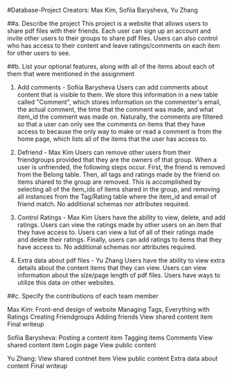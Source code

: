 #Database-Project
Creators: Max Kim, Sofiia Barysheva, Yu Zhang

##a. Describe the project
This project is a website that allows users to share pdf files with their friends. Each user
can sign up an account and invite other users to their groups to share pdf files. Users can
also control who has access to their content and leave ratings/comments on each item for other users to see. 

##b. List your optional features, along with all of the items about each of them that were mentioned in the assignment

1) Add comments - Sofiia Barysheva
Users can add comments about content that is visible to them. We store this information in a new table called "Comment", which stores information on the commenter's email, the actual comment, the time that the comment was made, and what item_id the comment was made on. Naturally, the comments are filtered so that a user can only see the comments on items that they have access to because the only way to make or read a comment is from the home page, which lists all of the items that the user has access to.


2) Defriend - Max Kim
Users can remove other users from their friendgroups provided that they are the owners of that group. When a user is unfriended, the following steps occur. First, the friend is removed from the Belong table. Then, all tags and ratings made by the friend on items shared to the group are removed. This is accomplished by selecting all of the item_ids of items shared in the group, and removing all instances from the Tag/Rating table where the item_id and email of friend match. No additional schemas nor attributes required.


3) Control Ratings - Max Kim
Users have the ability to view, delete, and add ratings. Users can view the ratings made by other users on an item that they have access to. Users can view a list of all of their ratings made and delete their ratings. Finally, users can add ratings to items that they have access to. No additional schemas nor attributes required.



4) Extra data about pdf files - Yu Zhang
Users have the ability to view extra details about the content items that they can view. Users can view information about the size/page length of pdf files. Users have ways to utilize this data on other websites.


##c. Specify the contributions of each team member

Max Kim: 
    Front-end design of website
    Managing Tags,
    Everything with Ratings
    Creating Friendgroups
    Adding friends
    View shared content item
    Final writeup

Sofiia Barysheva: 
    Posting a content item
    Tagging items
    Comments
    View shared content item
    Login page
    View public content

Yu Zhang:
    View shared contnet item
    View public content
    Extra data about content
    Final writeup


